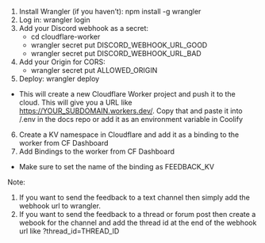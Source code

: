 1. Install Wrangler (if you haven’t): npm install -g wrangler
2. Log in: wrangler login
3. Add your Discord webhook as a secret:
   - cd cloudflare-worker
   - wrangler secret put DISCORD_WEBHOOK_URL_GOOD
   - wrangler secret put DISCORD_WEBHOOK_URL_BAD
4. Add your Origin for CORS:
   - wrangler secret put ALLOWED_ORIGIN
5. Deploy: wrangler deploy
  - This will create a new Cloudflare Worker project and push it to the cloud. This will give you a URL like https://YOUR_SUBDOMAIN.workers.dev/. Copy that and paste it into /.env in the docs repo or add it as an environment variable in Coolify
6. Create a KV namespace in Cloudflare and add it as a binding to the worker from CF Dashboard
7. Add Bindings to the worker from CF Dashboard
  - Make sure to set the name of the binding as FEEDBACK_KV

Note:
1. If you want to send the feedback to a text channel then simply add the webhook url to wrangler.
2. If you want to send the feedback to a thread or forum post then create a webook for the channel and add the thread id at the end of the webhook url like ?thread_id=THREAD_ID